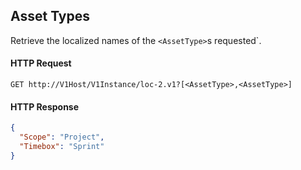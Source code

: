 ## Asset Types

Retrieve the localized names of the `<AssetType>`s requested`.

#### HTTP Request

`GET http://V1Host/V1Instance/loc-2.v1?[<AssetType>,<AssetType>]`

#### HTTP Response

```json
{
  "Scope": "Project",
  "Timebox": "Sprint"
}
```